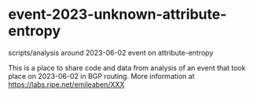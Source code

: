 # event-2023-unknown-attribute-entropy
scripts/analysis around 2023-06-02 event on attribute-entropy

This is a place to share code and data from analysis of an event that took place on 2023-06-02 in BGP routing.
More information at https://labs.ripe.net/emileaben/XXX
